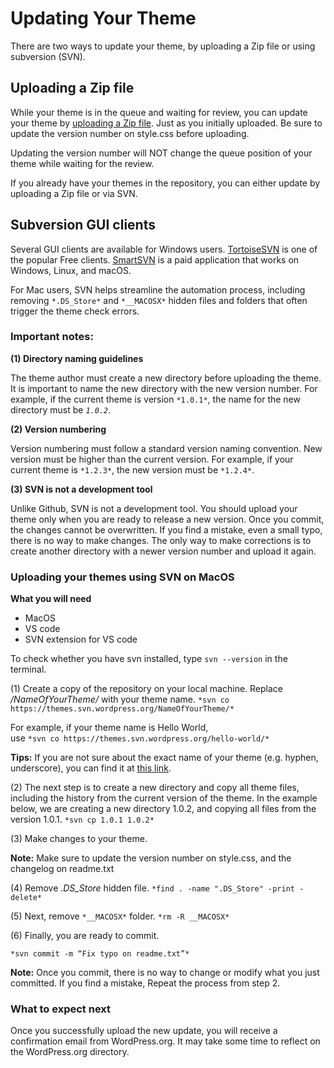 # Updating Your Theme

There are two ways to update your theme, by uploading a Zip file or using subversion (SVN).

## Uploading a Zip file

While your theme is in the queue and waiting for review, you can update your theme by [uploading a Zip file](https://wordpress.org/themes/getting-started/). Just as you initially uploaded. Be sure to update the version number on style.css before uploading.

Updating the version number will NOT change the queue position of your theme while waiting for the review.

If you already have your themes in the repository, you can either update by uploading a Zip file or via SVN.

## Subversion GUI clients

Several GUI clients are available for Windows users. [TortoiseSVN](https://tortoisesvn.net/) is one of the popular Free clients. [SmartSVN](https://www.smartsvn.com/) is a paid application that works on Windows, Linux, and macOS.

For Mac users, SVN helps streamline the automation process, including removing `*.DS_Store*` and `*__MACOSX*` hidden files and folders that often trigger the theme check errors.

### Important notes:

**(1) Directory naming guidelines**

The theme author must create a new directory before uploading the theme. It is important to name the new directory with the new version number. For example, if the current theme is version `*1.0.1*`, the name for the new directory must be *`1.0.2`*.

**(2) Version numbering**

Version numbering must follow a standard version naming convention. New version must be higher than the current version. For example, if your current theme is `*1.2.3*`, the new version must be `*1.2.4*`.

**(3) SVN is not a development tool**

Unlike Github, SVN is not a development tool. You should upload your theme only when you are ready to release a new version. Once you commit, the changes cannot be overwritten. If you find a mistake, even a small typo, there is no way to make changes. The only way to make corrections is to create another directory with a newer version number and upload it again.

### Uploading your themes using SVN on MacOS

**What you will need**

*   MacOS
*   VS code
*   SVN extension for VS code

To check whether you have svn installed, type `svn --version` in the terminal.

(1) Create a copy of the repository on your local machine. Replace */NameOfYourTheme/* with your theme name. `*svn co https://themes.svn.wordpress.org/NameOfYourTheme/*`

For example, if your theme name is Hello World,  
use `*svn co https://themes.svn.wordpress.org/hello-world/*`

**Tips:** If you are not sure about the exact name of your theme (e.g. hyphen, underscore), you can find it at [this link](https://themes.svn.wordpress.org/).

(2) The next step is to create a new directory and copy all theme files, including the history from the current version of the theme. In the example below, we are creating a new directory 1.0.2, and copying all files from the version 1.0.1. `*svn cp 1.0.1 1.0.2*`

(3) Make changes to your theme.

**Note:** Make sure to update the version number on style.css, and the changelog on readme.txt

(4) Remove *.DS\_Store* hidden file. `*find . -name ".DS_Store" -print -delete*`

(5) Next, remove `*__MACOSX*` folder. `*rm -R __MACOSX*`

(6) Finally, you are ready to commit.

`*svn commit -m “Fix typo on readme.txt”*`

**Note:** Once you commit, there is no way to change or modify what you just committed. If you find a mistake, Repeat the process from step 2.

### What to expect next

Once you successfully upload the new update, you will receive a confirmation email from WordPress.org. It may take some time to reflect on the WordPress.org directory.